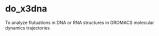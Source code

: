 do_x3dna
========

To analyze flutuations in DNA or RNA structures in GROMACS molecular dynamics trajectories
